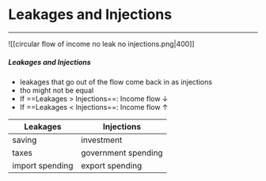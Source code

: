 # Leakages and Injections
---
![[circular flow of income no leak no injections.png|400]]

##### Leakages and Injections 
- leakages that go out of the flow come back in as injections
- tho might not be equal
- If ==Leakages > Injections==: Income flow ↓
- If ==Leakages < Injections==: Income flow ↑

Leakages | Injections
--- | ---
saving | investment
taxes | government spending
import spending | export spending
